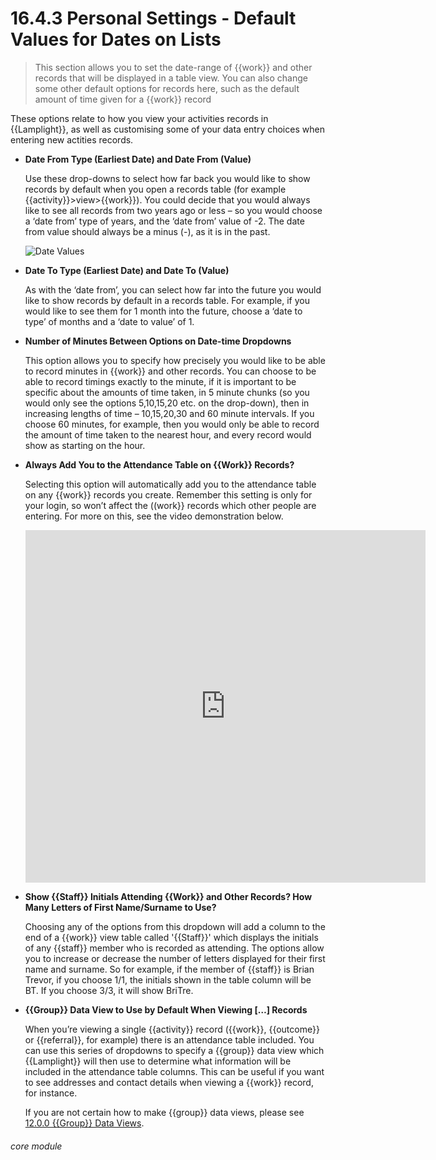 #  16.4.3 Personal Settings - Default Values for Dates on Lists

> This section allows you to set the date-range of {{work}} and other records that will be displayed in a table view. You can also change some other default options for records here, such as the default amount of time given for a {{work}} record

These options relate to how you view your activities records in {{Lamplight}}, as well as customising some of your data entry choices when entering new actities records.

- **Date From Type (Earliest Date) and Date From (Value)**

   Use these drop-downs to select how far back you would like to show records by default when you open a records table (for example {{activity}}>view>{{work}}). You could decide that you would always like to see all records from two years ago or less – so you would choose a ‘date from’ type of years, and the ‘date from’ value of -2. The date from value should always be a minus (-), as it is in the past.

   ![Date Values](16.4.3a.png)

- **Date To Type (Earliest Date) and Date To (Value)** 

   As with the ‘date from’, you can select how far into the future you would like to show records by default in a records table. For example, if you would like to see them for 1 month into the future, choose a ‘date to type’ of months and a ‘date to value’ of 1. 

- **Number of Minutes Between Options on Date-time Dropdowns**

   This option allows you to specify how precisely you would like to be able to record minutes in {{work}} and other records. You can choose to be able to record timings exactly to the minute, if it is important to be specific about the amounts of time taken, in 5 minute chunks (so you would only see the options 5,10,15,20 etc. on the drop-down), then in increasing lengths of time – 10,15,20,30 and 60 minute intervals. If you choose 60 minutes, for example, then you would only be able to record the amount of time taken to the nearest hour, and every record would show as starting on the hour.

- **Always Add You to the Attendance Table on {{Work}} Records?**

   Selecting this option will automatically add you to the attendance table on any {{work}} records you create. Remember this setting is only for your login, so won’t affect the ((work}} records which other people are entering. For more on this, see the video demonstration below.
   
   <iframe src="https://player.vimeo.com/video/279243646" width="640" height="564" frameborder="0" allow="autoplay; fullscreen" allowfullscreen></iframe>

- **Show {{Staff}} Initials Attending {{Work}} and Other Records? How Many Letters of First Name/Surname to Use?**

   Choosing any of the options from this dropdown will add a column to the end of a {{work}} view table called '{{Staff}}' which displays the initials of any {{staff}} member who is recorded as attending. The options allow you to increase or decrease the number of letters displayed for their first name and surname. So for example, if the member of {{staff}} is Brian Trevor, if you choose 1/1, the initials shown in the table column will be BT. If you choose 3/3, it will show BriTre.

- **{{Group}} Data View to Use by Default When Viewing […] Records**

   When you’re viewing a single {{activity}} record ({{work}}, {{outcome}} or {{referral}}, for example) there is an attendance table included. You can use this series of dropdowns to specify a {{group}} data view which {{Lamplight}} will then use to determine what information will be included in the attendance table columns. This can be useful if you want to see addresses and contact details when viewing a {{work}} record, for instance. 

   If you are not certain how to make {{group}} data views, please see [12.0.0 {{Group}} Data Views](/help;/index/12.2.0).
   
  
   

###### core module
